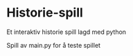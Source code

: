 # Historie-spill
Et interaktiv historie spill lagd med python

Spill av main.py for å teste spillet
